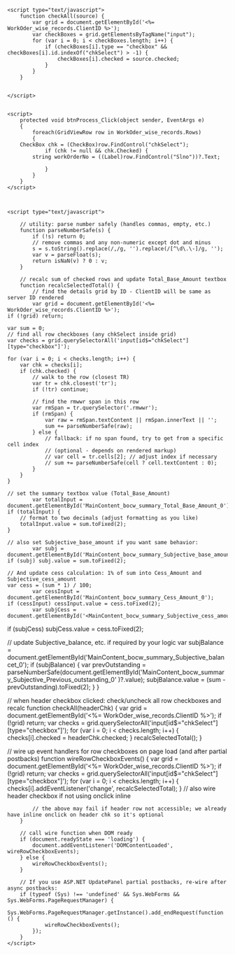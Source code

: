    
    <script type="text/javascript">
        function checkAll(source) {
            var grid = document.getElementById('<%= WorkOder_wise_records.ClientID %>');
            var checkBoxes = grid.getElementsByTagName("input");
            for (var i = 0; i < checkBoxes.length; i++) {
                if (checkBoxes[i].type == "checkbox" && checkBoxes[i].id.indexOf("chkSelect") > -1) {
                    checkBoxes[i].checked = source.checked;
                }
            }
        }


    </script>


    <script>
        protected void btnProcess_Click(object sender, EventArgs e)
        {
            foreach(GridViewRow row in WorkOder_wise_records.Rows)
            {
        CheckBox chk = (CheckBox)row.FindControl("chkSelect");
                if (chk != null && chk.Checked) {
            string workOrderNo = ((Label)row.FindControl("Slno"))?.Text;
                
                }
            }
        }
    </script>



    <script type="text/javascript">

        // utility: parse number safely (handles commas, empty, etc.)
        function parseNumberSafe(s) {
            if (!s) return 0;
            // remove commas and any non-numeric except dot and minus
            s = s.toString().replace(/,/g, '').replace(/[^\d\.\-]/g, '');
            var v = parseFloat(s);
            return isNaN(v) ? 0 : v;
        }

        // recalc sum of checked rows and update Total_Base_Amount textbox
        function recalcSelectedTotal() {
            // find the details grid by ID - ClientID will be same as server ID rendered
            var grid = document.getElementById('<%= WorkOder_wise_records.ClientID %>');
    if (!grid) return;

    var sum = 0;
    // find all row checkboxes (any chkSelect inside grid)
    var checks = grid.querySelectorAll('input[id$="chkSelect"][type="checkbox"]');

    for (var i = 0; i < checks.length; i++) {
        var chk = checks[i];
        if (chk.checked) {
            // walk to the row (closest TR)
            var tr = chk.closest('tr');
            if (!tr) continue;

            // find the rmwwr span in this row
            var rmSpan = tr.querySelector('.rmwwr');
            if (rmSpan) {
                var raw = rmSpan.textContent || rmSpan.innerText || '';
                sum += parseNumberSafe(raw);
            } else {
                // fallback: if no span found, try to get from a specific cell index
                // (optional - depends on rendered markup)
                // var cell = tr.cells[2]; // adjust index if necessary
                // sum += parseNumberSafe(cell ? cell.textContent : 0);
            }
        }
    }

    // set the summary textbox value (Total_Base_Amount)
            var totalInput = document.getElementById('MainContent_bocw_summary_Total_Base_Amount_0');
    if (totalInput) {
        // format to two decimals (adjust formatting as you like)
        totalInput.value = sum.toFixed(2);
    }

    // also set Subjective_base_amount if you want same behavior:
            var subj = document.getElementById('MainContent_bocw_summary_Subjective_base_amount_0');
    if (subj) subj.value = sum.toFixed(2);

    // And update cess calculation: 1% of sum into Cess_Amount and Subjective_cess_amount
    var cess = (sum * 1) / 100;
            var cessInput = document.getElementById('MainContent_bocw_summary_Cess_Amount_0');
    if (cessInput) cessInput.value = cess.toFixed(2);
            var subjCess = document.getElementById('<MainContent_bocw_summary_Subjective_cess_amount_0');
  if (subjCess) subjCess.value = cess.toFixed(2);

  // update Subjective_balance, etc. if required by your logic
            var subjBalance = document.getElementById('MainContent_bocw_summary_Subjective_balancet_0');
  if (subjBalance) {
      var prevOutstanding = parseNumberSafe(document.getElementById('MainContent_bocw_summary_Subjective_Previous_outstanding_0' )?.value);
    subjBalance.value = (sum - prevOutstanding).toFixed(2);
  }
}

// when header checkbox clicked: check/uncheck all row checkboxes and recalc
function checkAll(headerChk) {
  var grid = document.getElementById('<%= WorkOder_wise_records.ClientID %>');
  if (!grid) return;
  var checks = grid.querySelectorAll('input[id$="chkSelect"][type="checkbox"]');
  for (var i = 0; i < checks.length; i++) {
    checks[i].checked = headerChk.checked;
  }
  recalcSelectedTotal();
}

// wire up event handlers for row checkboxes on page load (and after partial postbacks)
function wireRowCheckboxEvents() {
  var grid = document.getElementById('<%= WorkOder_wise_records.ClientID %>');
  if (!grid) return;
  var checks = grid.querySelectorAll('input[id$="chkSelect"][type="checkbox"]');
  for (var i = 0; i < checks.length; i++) {
    checks[i].addEventListener('change', recalcSelectedTotal);
  }
  // also wire header checkbox if not using onclick inline
   
            // the above may fail if header row not accessible; we already have inline onclick on header chk so it's optional
        }

        // call wire function when DOM ready
        if (document.readyState === 'loading') {
            document.addEventListener('DOMContentLoaded', wireRowCheckboxEvents);
        } else {
            wireRowCheckboxEvents();
        }

        // If you use ASP.NET UpdatePanel partial postbacks, re-wire after async postbacks:
        if (typeof (Sys) !== 'undefined' && Sys.WebForms && Sys.WebForms.PageRequestManager) {
            Sys.WebForms.PageRequestManager.getInstance().add_endRequest(function () {
                wireRowCheckboxEvents();
            });
        }
    </script>
